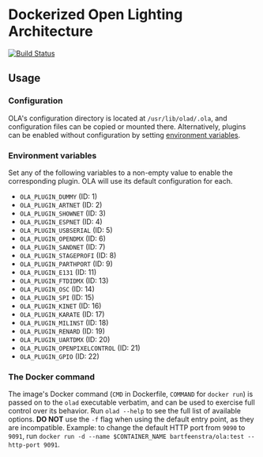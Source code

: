 # Dockerized Open Lighting Architecture

[![Build Status](https://travis-ci.org/bartfeenstra/docker-ola.svg?branch=master)](https://travis-ci.org/bartfeenstra/docker-ola)

## Usage

### Configuration
OLA's configuration directory is located at `/usr/lib/olad/.ola`, and configuration files can be copied or mounted
there. Alternatively, plugins can be enabled without configuration by setting
[environment variables](#environment-variables).

### Environment variables
Set any of the following variables to a non-empty value to enable the corresponding plugin. OLA will use its default
configuration for each.
- `OLA_PLUGIN_DUMMY` (ID: 1)
- `OLA_PLUGIN_ARTNET` (ID: 2)
- `OLA_PLUGIN_SHOWNET` (ID: 3)
- `OLA_PLUGIN_ESPNET` (ID: 4)
- `OLA_PLUGIN_USBSERIAL` (ID: 5)
- `OLA_PLUGIN_OPENDMX` (ID: 6)
- `OLA_PLUGIN_SANDNET` (ID: 7)
- `OLA_PLUGIN_STAGEPROFI` (ID: 8)
- `OLA_PLUGIN_PARTHPORT` (ID: 9)
- `OLA_PLUGIN_E131` (ID: 11)
- `OLA_PLUGIN_FTDIDMX` (ID: 13)
- `OLA_PLUGIN_OSC` (ID: 14)
- `OLA_PLUGIN_SPI` (ID: 15)
- `OLA_PLUGIN_KINET` (ID: 16)
- `OLA_PLUGIN_KARATE` (ID: 17)
- `OLA_PLUGIN_MILINST` (ID: 18)
- `OLA_PLUGIN_RENARD` (ID: 19)
- `OLA_PLUGIN_UARTDMX` (ID: 20)
- `OLA_PLUGIN_OPENPIXELCONTROL` (ID: 21)
- `OLA_PLUGIN_GPIO` (ID: 22)

### The Docker command
The image's Docker command (`CMD` in Dockerfile, `COMMAND` for `docker run`) is passed on to the `olad` executable
verbatim, and can be used to exercise full control over its behavior. Run `olad --help` to see the full list of
available options. **DO NOT** use the `-f` flag when using the default entry point, as they are incompatible.
Example: to change the default HTTP port from `9090` to `9091`, run
`docker run -d --name $CONTAINER_NAME bartfeenstra/ola:test --http-port 9091`. 